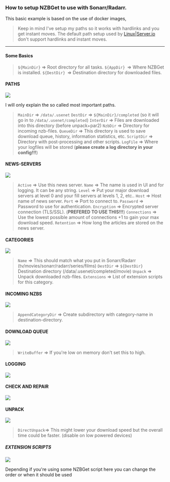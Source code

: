 ### How to setup NZBGet to use with Sonarr/Radarr.

This basic example is based on the use of docker images,
>Keep in mind I've setup my paths so it works with hardlinks and you get instant moves.
The default path setup  used by  [Linux|Server.io](https://hub.docker.com/r/linuxserver/) don't support hardlinks and instant moves.

------

#### Some Basics

>`${MainDir}` =>  Root directory for all tasks. 
 `${AppDir} `=> Where NZBGet is installed.
 `${DestDir} `=>  Destination directory for downloaded files. 



#### PATHS
![](images/image-20200209125552547.png)

I will only explain the so called most important paths.
>`MainDir` => `/data/.usenet`
`DestDir` => `${MainDir}/completed` (so it will go in to `/data/.usenet/completed`)
`InterDir` =>  Files are downloaded into this directory (before unpack+par2) 
`NzbDir` =>  Directory for incoming nzb-files. 
`QueueDir` =>  This directory is used to save download queue, history, information statistics, etc. 
`ScriptDir` =>  Directory with post-processing and other scripts. 
`LogFile` => Where your logfiles will be stored (**please create a log directory in your config!!!**)



####  NEWS-SERVERS
![](images/1571588271831.png)

>`Active` => Use this news server.
`Name` => The name is used in UI and for logging. It can be any string.
`Level` => Put your major download servers at level 0 and your fill servers at levels 1, 2, etc.. 
`Host` => Host name of news server. 
`Port` => Port to connect to. 
`Password` => Password to use for authentication. 
`Encryption` =>  Encrypted server connection (TLS/SSL). (**PREFERED TO USE THIS!!!**)
`Connections` =>  Use the lowest possible amount of connections +1 to gain your max download speed.
`Retention` =>  How long the articles are stored on the news server. 



#### CATEGORIES
![](images/image-20200209130241801.png)

>`Name` => This should match what you put in Sonarr/Radarr (tv/movies/sonarr/radarr/series/films)
`DestDir` => `${DestDir}` Destination directory (/data/.usenet/completed/movie)
`Unpack` => Unpack downloaded nzb-files.
`Extensions` => List of extension scripts for this category.



#### INCOMING NZBS
![](images/1571593246863.png)

>`AppendCategoryDir` =>  Create subdirectory with category-name in destination-directory.



####  DOWNLOAD QUEUE
![](images/image-20191201110525320.png)

>`WriteBuffer` => If you're low on memory don't set this to high.



#### LOGGING
![](images/image-20200209130753069.png)

#### CHECK AND REPAIR
![](images/1571593790053.png)

#### UNPACK
![](images/1571593877357.png)

>`DirectUnpack`=> This might lower your download speed but the overall time could be faster. (disable on low powered devices)

##### EXTENSION SCRIPTS
![](images/image-20200209131003689.png)

Depending if you're using some NZBGet script here you can change the order or when it should be used